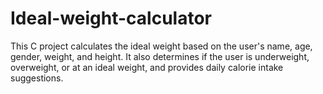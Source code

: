 # Ideal-weight-calculator
This C project calculates the ideal weight based on the user's name, age, gender, weight, and height. It also determines if the user is underweight, overweight, or at an ideal weight, and provides daily calorie intake suggestions.
